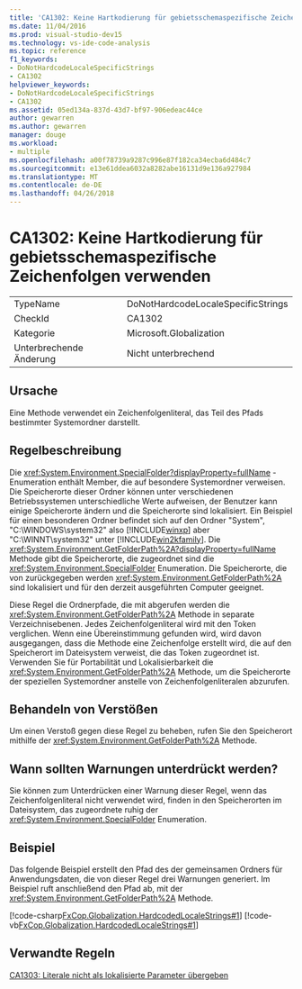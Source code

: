 ```yaml
---
title: 'CA1302: Keine Hartkodierung für gebietsschemaspezifische Zeichenfolgen verwenden'
ms.date: 11/04/2016
ms.prod: visual-studio-dev15
ms.technology: vs-ide-code-analysis
ms.topic: reference
f1_keywords:
- DoNotHardcodeLocaleSpecificStrings
- CA1302
helpviewer_keywords:
- DoNotHardcodeLocaleSpecificStrings
- CA1302
ms.assetid: 05ed134a-837d-43d7-bf97-906edeac44ce
author: gewarren
ms.author: gewarren
manager: douge
ms.workload:
- multiple
ms.openlocfilehash: a00f78739a9287c996e87f182ca34ecba6d484c7
ms.sourcegitcommit: e13e61ddea6032a8282abe16131d9e136a927984
ms.translationtype: MT
ms.contentlocale: de-DE
ms.lasthandoff: 04/26/2018
---
```

# <a name="ca1302-do-not-hardcode-locale-specific-strings"></a>CA1302: Keine Hartkodierung für gebietsschemaspezifische Zeichenfolgen verwenden
|||
|-|-|
|TypeName|DoNotHardcodeLocaleSpecificStrings|
|CheckId|CA1302|
|Kategorie|Microsoft.Globalization|
|Unterbrechende Änderung|Nicht unterbrechend|

## <a name="cause"></a>Ursache
 Eine Methode verwendet ein Zeichenfolgenliteral, das Teil des Pfads bestimmter Systemordner darstellt.

## <a name="rule-description"></a>Regelbeschreibung
 Die <xref:System.Environment.SpecialFolder?displayProperty=fullName> -Enumeration enthält Member, die auf besondere Systemordner verweisen. Die Speicherorte dieser Ordner können unter verschiedenen Betriebssystemen unterschiedliche Werte aufweisen, der Benutzer kann einige Speicherorte ändern und die Speicherorte sind lokalisiert. Ein Beispiel für einen besonderen Ordner befindet sich auf den Ordner "System", "C:\WINDOWS\system32" also [!INCLUDE[winxp](../code-quality/includes/winxp_md.md)] aber "C:\WINNT\system32" unter [!INCLUDE[win2kfamily](../code-quality/includes/win2kfamily_md.md)]. Die <xref:System.Environment.GetFolderPath%2A?displayProperty=fullName> Methode gibt die Speicherorte, die zugeordnet sind die <xref:System.Environment.SpecialFolder> Enumeration. Die Speicherorte, die von zurückgegeben werden <xref:System.Environment.GetFolderPath%2A> sind lokalisiert und für den derzeit ausgeführten Computer geeignet.

 Diese Regel die Ordnerpfade, die mit abgerufen werden die <xref:System.Environment.GetFolderPath%2A> Methode in separate Verzeichnisebenen. Jedes Zeichenfolgenliteral wird mit den Token verglichen. Wenn eine Übereinstimmung gefunden wird, wird davon ausgegangen, dass die Methode eine Zeichenfolge erstellt wird, die auf den Speicherort im Dateisystem verweist, die das Token zugeordnet ist. Verwenden Sie für Portabilität und Lokalisierbarkeit die <xref:System.Environment.GetFolderPath%2A> Methode, um die Speicherorte der speziellen Systemordner anstelle von Zeichenfolgenliteralen abzurufen.

## <a name="how-to-fix-violations"></a>Behandeln von Verstößen
 Um einen Verstoß gegen diese Regel zu beheben, rufen Sie den Speicherort mithilfe der <xref:System.Environment.GetFolderPath%2A> Methode.

## <a name="when-to-suppress-warnings"></a>Wann sollten Warnungen unterdrückt werden?
 Sie können zum Unterdrücken einer Warnung dieser Regel, wenn das Zeichenfolgenliteral nicht verwendet wird, finden in den Speicherorten im Dateisystem, das zugeordnete ruhig der <xref:System.Environment.SpecialFolder> Enumeration.

## <a name="example"></a>Beispiel
 Das folgende Beispiel erstellt den Pfad des der gemeinsamen Ordners für Anwendungsdaten, die von dieser Regel drei Warnungen generiert. Im Beispiel ruft anschließend den Pfad ab, mit der <xref:System.Environment.GetFolderPath%2A> Methode.

 [!code-csharp[FxCop.Globalization.HardcodedLocaleStrings#1](../code-quality/codesnippet/CSharp/ca1302-do-not-hardcode-locale-specific-strings_1.cs)]
 [!code-vb[FxCop.Globalization.HardcodedLocaleStrings#1](../code-quality/codesnippet/VisualBasic/ca1302-do-not-hardcode-locale-specific-strings_1.vb)]

## <a name="related-rules"></a>Verwandte Regeln
 [CA1303: Literale nicht als lokalisierte Parameter übergeben](../code-quality/ca1303-do-not-pass-literals-as-localized-parameters.md)